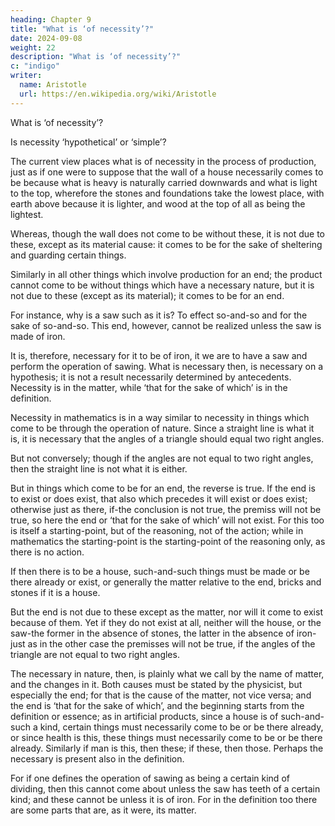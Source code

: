 ```yaml
---
heading: Chapter 9
title: "What is ‘of necessity’?"
date: 2024-09-08
weight: 22
description: "What is ‘of necessity’?"
c: "indigo"
writer:
  name: Aristotle 
  url: https://en.wikipedia.org/wiki/Aristotle
---
```



What is ‘of necessity’?

Is necessity ‘hypothetical’ or ‘simple’?

The current view places what is of necessity in the process of production, just as if one were to suppose that the wall of a house necessarily comes to be because what is heavy is naturally carried downwards and what is light to the top, wherefore the stones and foundations take the lowest place, with earth above because it is lighter, and wood at the top of all as being the lightest.

Whereas, though the wall does not come to be without these, it is not due to these, except as its material cause: it comes to be for the sake of sheltering and guarding certain things. 

Similarly in all other things which involve production for an end; the product cannot come to be without things
which have a necessary nature, but it is not due to these (except as its material); it comes
to be for an end. 

For instance, why is a saw such as it is? To effect so-and-so and for the sake of so-and-so. This end, however, cannot be realized unless the saw is made of iron. 

It is, therefore, necessary for it to be of iron, it we are to have a saw and perform the operation of sawing. What is necessary then, is necessary on a hypothesis; it is not a result necessarily determined by antecedents. Necessity is in the matter, while ‘that for
the sake of which’ is in the definition.

Necessity in mathematics is in a way similar to necessity in things which come to be
through the operation of nature. Since a straight line is what it is, it is necessary that the
angles of a triangle should equal two right angles.

But not conversely; though if the angles are not equal to two right angles, then the straight line is not what it is either. 

But in things which come to be for an end, the reverse is true. If the end is to exist or does exist, that also which precedes it will exist or does exist; otherwise just as there, if-the conclusion is not true, the premiss will not be true, so here the end or ‘that for the sake of which’ will not exist. For this too is itself a starting-point, but of the reasoning, not of the action; while in mathematics the starting-point is the starting-point of the reasoning only, as there is no action.

If then there is to be a house, such-and-such things must be made or be there already or exist, or generally the matter relative to the end, bricks and stones if it is a house.

But the end is not due to these except as the matter, nor will it come to exist because of them. Yet if they do not exist at all, neither will the house, or the saw-the former in the absence of stones, the latter in the absence of iron-just as in the other case the premisses will not be true, if the angles of the triangle are not equal to two right angles.

The necessary in nature, then, is plainly what we call by the name of matter, and the
changes in it. Both causes must be stated by the physicist, but especially the end; for
that is the cause of the matter, not vice versa; and the end is ‘that for the sake of which’,
and the beginning starts from the definition or essence; as in artificial products, since a
house is of such-and-such a kind, certain things must necessarily come to be or be there
already, or since health is this, these things must necessarily come to be or be there
already. Similarly if man is this, then these; if these, then those. Perhaps the necessary is
present also in the definition.

For if one defines the operation of sawing as being a certain kind of dividing, then this
cannot come about unless the saw has teeth of a certain kind; and these cannot be unless
it is of iron. For in the definition too there are some parts that are, as it were, its matter.

